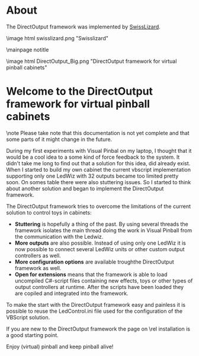 ﻿About
=====
The DirectOutput framework was implemented by <a href="http://vpuniverse.com/forums/user/668-swisslizard/">SwissLizard</a>.

\image html swisslizard.png "Swisslizard"



\mainpage notitle

\image html DirectOutput_Big.png "DirectOutput framework for virtual pinball cabinets"

Welcome to the DirectOutput framework for virtual pinball cabinets
===================================================================

\note Please take note that this documentation is not yet complete and that some parts of it might change in the future. 

During my first experiments with Visual Pinbal on my laptop, I thought that it would be a cool idea to a some kind of force feedback to the system. It didn't take me long to find out that a solution for this idea, did already exist. 
When I started to build my own cabinet the current vbscript implementation supporting only one LedWiz with 32 outputs became too limited pretty soon. On somes table there were also stuttering issues. So I started to think about another solution and began to implement the DirectOutput framework.

The DirectOutput framework tries to overcome the limitations of the current solution to control toys in cabinets:

* __Stuttering__ is hopefully a thing of the past. By using several threads the framework isolates the main thread doing the work in Visual Pinball from the communication with the Ledwiz.
* __More outputs__ are also possible. Instead of using only one LedWiz it is now possible to connect several LedWiz units or other custom output controllers as well.
* __More configuration options__ are available troughthe DirectOutput framework as well.
* __Open for extensions__ means that the framework is able to load uncompiled C#-script files containing new effects, toys or other types of output controllers at runtime. After the scripts have been loaded they are copiled and integrated into the framework.

To make the start with the DirectOutput framework easy and painless it is possible to reuse the LedControl.ini file used for the configuration of the VBScript solution.

If you are new to the DirectOutput framework the page on \rel installation is a good starting point.

Enjoy (virtual) pinball and keep pinball alive!


